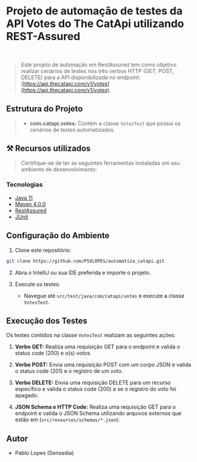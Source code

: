 # Projeto de automação de testes da API Votes do The CatApi utilizando REST-Assured
&nbsp;
>Este projeto de automação em RestAssured tem como objetivo realizar cenários de testes nos três verbos HTTP (GET, POST, DELETE) para a API disponibilizada no endpoint: [https://api.thecatapi.com/v1/votes](https://api.thecatapi.com/v1/votes).

## Estrutura do Projeto

>- **com.catapi.votes:** Contém a classe `VotesTest` que possui os cenários de testes automatizados.

## ⚒️ Recursos utilizados

>Certifique-se de ter as seguintes ferramentas instaladas em seu ambiente de desenvolvimento:
### Tecnologias
- [Java 11](https://www.java.com/)
- [Maven 4.0.0](https://maven.apache.org/ "Maven")
- [RestAssured](https://rest-assured.io/)
- [JUnit](https://junit.org/)

## Configuração do Ambiente

1. Clone este repositório:

```bash
git clone https://github.com/PSVLOPES/automatiza_catapi.git
```

2. Abra o IntelliJ ou sua IDE preferida e importe o projeto.
   

3. Execute os testes:

   - Navegue até `src/test/java/com/catapi/votes` e execute a classe `VotesTest`.

## Execução dos Testes

Os testes contidos na classe `VotesTest` realizam as seguintes ações:

1. **Verbo GET:** Realiza uma requisição GET para o endpoint e valida o status code (200) e o(s) votos.

2. **Verbo POST:** Envia uma requisição POST com um corpo JSON e valida o status code (201) e o registro de um voto.

3. **Verbo DELETE:** Envia uma requisição DELETE para um recurso específico e valida o status code (200) e se o registro do voto foi apagado.

4. **JSON Schema e HTTP Code:** Realiza uma requisição GET para o endpoint e valida o JSON Schema utilizando arquivos externos que estão em (`src/resources/schemas/*.json`).


## Autor

- Pablo Lopes (Sensedia)


